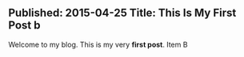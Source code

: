 Published: 2015-04-25
Title: This Is My First Post b
---
Welcome to my blog. This is my very **first post**. 
Item B